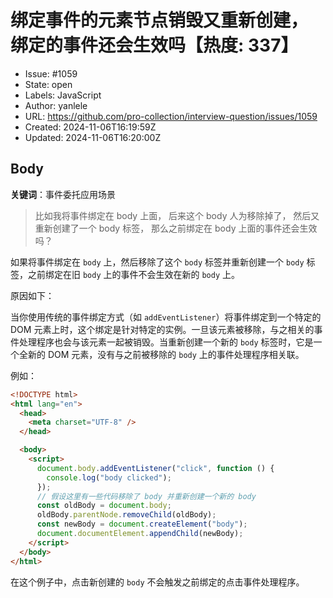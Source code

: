 # 绑定事件的元素节点销毁又重新创建， 绑定的事件还会生效吗【热度: 337】

- Issue: #1059
- State: open
- Labels: JavaScript
- Author: yanlele
- URL: https://github.com/pro-collection/interview-question/issues/1059
- Created: 2024-11-06T16:19:59Z
- Updated: 2024-11-06T16:20:00Z

## Body

**关键词**：事件委托应用场景

> 比如我将事件绑定在 body 上面， 后来这个 body 人为移除掉了， 然后又重新创建了一个 body 标签， 那么之前绑定在 body 上面的事件还会生效吗？

如果将事件绑定在 `body` 上，然后移除了这个 `body` 标签并重新创建一个 `body` 标签，之前绑定在旧 `body` 上的事件不会生效在新的 `body` 上。

原因如下：

当你使用传统的事件绑定方式（如 `addEventListener`）将事件绑定到一个特定的 DOM 元素上时，这个绑定是针对特定的实例。一旦该元素被移除，与之相关的事件处理程序也会与该元素一起被销毁。当重新创建一个新的 `body` 标签时，它是一个全新的 DOM 元素，没有与之前被移除的 `body` 上的事件处理程序相关联。

例如：

```html
<!DOCTYPE html>
<html lang="en">
  <head>
    <meta charset="UTF-8" />
  </head>

  <body>
    <script>
      document.body.addEventListener("click", function () {
        console.log("body clicked");
      });
      // 假设这里有一些代码移除了 body 并重新创建一个新的 body
      const oldBody = document.body;
      oldBody.parentNode.removeChild(oldBody);
      const newBody = document.createElement("body");
      document.documentElement.appendChild(newBody);
    </script>
  </body>
</html>
```

在这个例子中，点击新创建的 `body` 不会触发之前绑定的点击事件处理程序。

